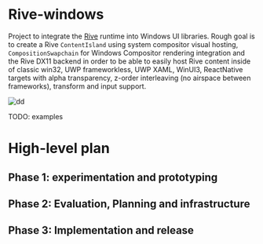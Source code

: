 # Rive-windows
Project to integrate the [Rive](https://rive.app/) runtime into Windows UI libraries.  Rough goal is to create a Rive `ContentIsland` using system compositor visual hosting, `CompositionSwapchain` for Windows Compositor rendering integration and the Rive DX11 backend in order to be able to easily host Rive content inside of classic win32, UWP frameworkless, UWP XAML, WinUI3, ReactNative targets with alpha transparency, z-order interleaving (no airspace between frameworks), transform and input support.

![dd](https://github.com/user-attachments/assets/60fee8c3-264c-4dc8-8093-35069216b08b)

TODO: examples

# High-level plan
## Phase 1: experimentation and prototyping

## Phase 2: Evaluation, Planning and infrastructure

## Phase 3: Implementation and release

